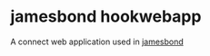 # jamesbond hookwebapp

A connect web application used in [jamesbond](https://github.com/kessler/node-jamesbond)